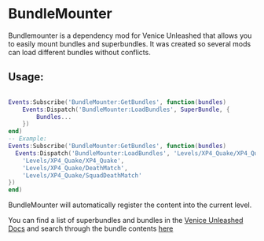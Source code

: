 # BundleMounter
Bundlemounter is a dependency mod for Venice Unleashed that allows you to easily mount bundles and superbundles.
It was created so several mods can load different bundles without conflicts.

## Usage:

```lua

Events:Subscribe('BundleMounter:GetBundles', function(bundles)
    Events:Dispatch('BundleMounter:LoadBundles', SuperBundle, {
        Bundles...
    })
end)
-- Example:
Events:Subscribe('BundleMounter:GetBundles', function(bundles)
  Events:Dispatch('BundleMounter:LoadBundles', 'Levels/XP4_Quake/XP4_Quake', {
    'Levels/XP4_Quake/XP4_Quake',
    'Levels/XP4_Quake/DeathMatch',
    'Levels/XP4_Quake/SquadDeathMatch'
})
end)
```

BundleMounter will automatically register the content into the current level.

You can find a list of superbundles and bundles in the [Venice Unleashed Docs](https://docs.veniceunleashed.net/vext/bundles/) and search through the bundle contents [here](https://github.com/Powback/VU-Wiki/tree/master/Bundles/)
